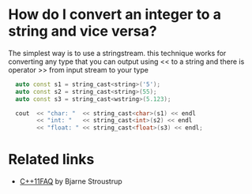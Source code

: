 # How do I convert an integer to a string and vice versa?
The simplest way is to use a stringstream.
this technique works for converting any type that you can output using << to a string and there is operator >> from input stream to your type

```cpp
  auto const s1 = string_cast<string>('5');
  auto const s2 = string_cast<string>(55);
  auto const s3 = string_cast<wstring>(5.123);

  cout  << "char: "  << string_cast<char>(s1) << endl
		<< "int: "   << string_cast<int>(s2) << endl
		<< "float: " << string_cast<float>(s3) << endl;
```

# Related links
* [C++11FAQ](http://www.stroustrup.com/C++11FAQ.html#variadic-templates) by Bjarne Stroustrup
